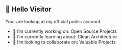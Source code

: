 ## 👋 Hello Visitor

Your are looking at my official public account. 

- 🔭 I’m currently working on: Open Source Projects
- 🌱 I’m currently learning about: Clean Architecture
- 👯 I’m looking to collaborate on: Valuable Projects


<!--
**philippmarialandsteiner/philippmarialandsteiner** is a ✨ _special_ ✨ repository because its `README.md` (this file) appears on your GitHub profile.

Here are some ideas to get you started:

- 🔭 I’m currently working on ...
- 🌱 I’m currently learning ...
- 👯 I’m looking to collaborate on ...
- 🤔 I’m looking for help with ...
- 💬 Ask me about ...
- 📫 How to reach me: ...
- 😄 Pronouns: ...
- ⚡ Fun fact: ...
-->
